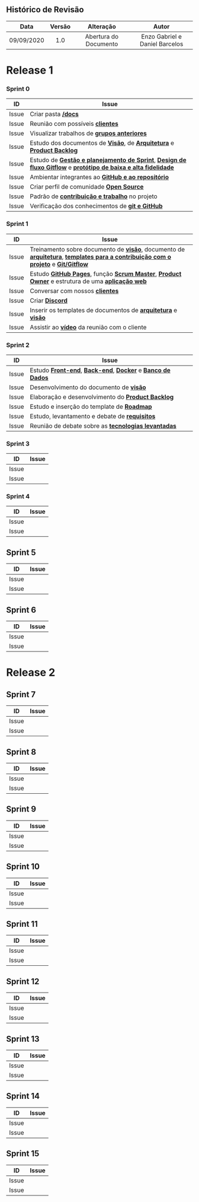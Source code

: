 ## Histórico de Revisão

|Data|Versão|Alteração|Autor|
|:-:|:-:|:-:|:-:|
|09/09/2020|1.0|Abertura do Documento|Enzo Gabriel e Daniel Barcelos|

# Release 1

### Sprint 0
| ID | Issue |
|:--:| ------- | 
| Issue  | Criar pasta [**/docs**](https://github.com/fga-eps-mds/2020.1-Vamos_Cuidar/issues/7) 
| Issue  | Reunião com possíveis [**clientes**](https://github.com/fga-eps-mds/2020.1-Vamos_Cuidar/issues/9)
| Issue  | Visualizar trabalhos de [**grupos anteriores**](https://github.com/fga-eps-mds/2020.1-Vamos_Cuidar/issues/3)
| Issue  | Estudo dos documentos de [**Visão**](https://github.com/fga-eps-mds/2020.1-Vamos_Cuidar/issues/6), de [**Arquitetura**](https://github.com/fga-eps-mds/2020.1-Vamos_Cuidar/issues/12) e [**Product Backlog**](https://github.com/fga-eps-mds/2020.1-Vamos_Cuidar/issues/19)
| Issue  | Estudo de [**Gestão e planejamento de Sprint**](https://github.com/fga-eps-mds/2020.1-Vamos_Cuidar/issues/14), [**Design de fluxo Gitflow**](https://github.com/fga-eps-mds/2020.1-Vamos_Cuidar/issues/20) e [**protótipo de baixa e alta fidelidade**](https://github.com/fga-eps-mds/2020.1-Vamos_Cuidar/issues/13)
| Issue  | Ambientar integrantes ao [**GitHub e ao repositório**](https://github.com/fga-eps-mds/2020.1-Vamos_Cuidar/issues/2)
| Issue  | Criar perfil de comunidade [**Open Source**](https://github.com/fga-eps-mds/2020.1-Vamos_Cuidar/issues/4)
| Issue  | Padrão de [**contribuição e trabalho**](https://github.com/fga-eps-mds/2020.1-Vamos_Cuidar/issues/5) no projeto
| Issue  | Verificação dos conhecimentos de [**git e GitHub**](https://github.com/fga-eps-mds/2020.1-Vamos_Cuidar/issues/1)


### Sprint 1
| ID | Issue |
|:--:| ------- | 
| Issue  | Treinamento sobre documento de [**visão**](https://github.com/fga-eps-mds/2020.1-Vamos_Cuidar/issues/31), documento de [**arquitetura**](https://github.com/fga-eps-mds/2020.1-Vamos_Cuidar/issues/23), [**templates para a contribuição com o projeto**](https://github.com/fga-eps-mds/2020.1-Vamos_Cuidar/issues/25) e [**Git/Gitflow**](https://github.com/fga-eps-mds/2020.1-Vamos_Cuidar/issues/30)
| Issue  | Estudo [**GitHub Pages**](https://github.com/fga-eps-mds/2020.1-Vamos_Cuidar/issues/33), função [**Scrum Master**](https://github.com/fga-eps-mds/2020.1-Vamos_Cuidar/issues/27),  [**Product Owner**](https://github.com/fga-eps-mds/2020.1-Vamos_Cuidar/issues/34) e estrutura de uma [**aplicação web**](https://github.com/fga-eps-mds/2020.1-Vamos_Cuidar/issues/26)
| Issue  | Conversar com nossos [**clientes**](https://github.com/fga-eps-mds/2020.1-Vamos_Cuidar/issues/29)
| Issue  | Criar [**Discord**](https://github.com/fga-eps-mds/2020.1-Vamos_Cuidar/issues/32)
| Issue  | Inserir os templates de documentos de [**arquitetura**](https://github.com/fga-eps-mds/2020.1-Vamos_Cuidar/issues/24) e [**visão**](https://github.com/fga-eps-mds/2020.1-Vamos_Cuidar/issues/35) 
| Issue  | Assistir ao [**vídeo**](https://github.com/fga-eps-mds/2020.1-Vamos_Cuidar/issues/22) da reunião com o cliente




### Sprint 2
| ID | Issue |
|:--:| ------- | 
| Issue  |Estudo [**Front-end**](https://github.com/fga-eps-mds/2020.1-Vamos_Cuidar/issues/39), [**Back-end**](https://github.com/fga-eps-mds/2020.1-Vamos_Cuidar/issues/42), [**Docker**](https://github.com/fga-eps-mds/2020.1-Vamos_Cuidar/issues/40) e [**Banco de Dados**](https://github.com/fga-eps-mds/2020.1-Vamos_Cuidar/issues/44)
| Issue  |Desenvolvimento do documento de [**visão**](https://github.com/fga-eps-mds/2020.1-Vamos_Cuidar/issues/41)
| Issue  | Elaboração e desenvolvimento do [**Product Backlog**](https://github.com/fga-eps-mds/2020.1-Vamos_Cuidar/issues/46)
| Issue  |Estudo e inserção do template de [**Roadmap**](https://github.com/fga-eps-mds/2020.1-Vamos_Cuidar/issues/45)
| Issue  | Estudo, levantamento e debate de [**requisitos**](https://github.com/fga-eps-mds/2020.1-Vamos_Cuidar/issues/38)
| Issue  |Reunião de debate sobre as [**tecnologias levantadas**](https://github.com/fga-eps-mds/2020.1-Vamos_Cuidar/issues/43)


### Sprint 3
| ID | Issue |
|:--:| ------- | 
| Issue |
| Issue |

### Sprint 4
| ID | Issue |
|:--:| ------- | 
| Issue |
| Issue |

## Sprint 5
| ID | Issue |
|:--:| ------- | 
| Issue | 
| Issue | 


## Sprint 6
| ID | Issue |
| :--:| ------- |
| Issue | 
| Issue | 

# Release 2

## Sprint 7
| ID | Issue |
| :--:| ------- |
| Issue | 
| Issue |

## Sprint 8
| ID | Issue |
| :--:| ------- |
| Issue |
| Issue | 

## Sprint 9
| ID | Issue |
| :--:| ------- |
| Issue | 
| Issue |

## Sprint 10
| ID | Issue |
| :--:| ------- |
| Issue | 
| Issue | 

## Sprint 11
| ID | Issue |
| :--:| ------- |
| Issue |
| Issue | 

## Sprint 12
| ID | Issue |
| :--:| ------- |
| Issue |
| Issue | 

## Sprint 13
| ID | Issue |
| :--:| ------- |
| Issue |
| Issue | 

## Sprint 14
| ID | Issue |
| :--:| ------- |
| Issue |
| Issue | 

## Sprint 15
| ID | Issue |
| :--:| ------- |
| Issue |
| Issue | 